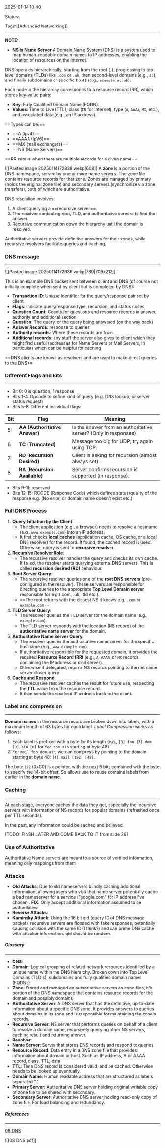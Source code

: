 2025-01-14 10:40

Status:

Tags:[[Advanced Networking]]

---
**NOTE:**
- **NS is Name Server**
A Domain Name System (DNS) is a system used to map human-readable domain names to IP addresses, enabling the location of resources on the internet.

DNS operates hierarchically, starting from the root (`.`), progressing to top-level domains (TLDs) like `.com` or `.uk`, then second-level domains (e.g., `ac`), and finally subdomains or specific hosts (e.g., `example.ac.uk`).

Each node in the hierarchy corresponds to a resource record (RR), which stores key-value pairs:
- **Key**: Fully Qualified Domain Name (FQDN).
- **Values**: Time to Live (TTL), class (`IN` for Internet), type (`A`, `AAAA`, `MX`, etc.), and associated data (e.g., an IP address).

==Types can be:==
- ==A (Ipv4)==
- ==AAAA (IpV6)==
- ==MX (mail exchangers)==
- ==NS (Name Servers)==

==RR sets is when there are multiple records for a given name==


![[Pasted image 20250114172838.webp|608]]
A **zone** is a portion of the DNS namespace, served by one or more name servers. The zone file contains resource records for that zone. Zones are managed by primary (holds the original zone file) and secondary servers (synchronize via zone transfers), both of which are authoritative.


DNS resolution involves:
1. A client querying a ==recursive server==.
2. The resolver contacting root, TLD, and authoritative servers to find the answer.
3. Recursive communication down the hierarchy until the domain is resolved.

Authoritative servers provide definitive answers for their zones, while recursive resolvers facilitate queries and caching.

### DNS message
---

![[Pasted image 20250114172936.webp|780|709x212]]

This is an example DNS packet sent between client and DNS (of course not initially complete when sent by client but is completed by DNS):
- **Transaction ID**: Unique Identifier for the query/response pair set by client
- **Flags**: Indicate query/response type, recursion, and status codes.
- **Question Count**: Counts for questions and resource records in answer, authority and additional section
- **Question**: The query, or the query being answered (on the way back)
- **Answer Records**: response to queries
- **Authority records**: Where these records are from
- **Additional records**: any stuff the server also gives to client which they might find useful (addresses for Name Servers or Mail Servers, in particular) which can be helpful for caching

==DNS clients are known as resolvers and are used to make direct queries to the DNS==

### Different Flags and Bits
---
- Bit 0: 0 is question, 1 response
- Bits 1-4: Opcode to define kind of query (e.g. DNS lookup, or server status request)
- Bits 5-8: Different individual flags: 

| Bit | Flag                          | Meaning                                                         |
| --- | ----------------------------- | --------------------------------------------------------------- |
| 5   | **AA (Authoritative Answer)** | Is the answer from an authoritative server? (Only in responses) |
| 6   | **TC (Truncated)**            | Message too big for UDP; try again using TCP.                   |
| 7   | **RD (Recursion Desired)**    | Client is asking for recursion (almost always set).             |
| 8   | **RA (Recursion Available)**  | Server confirms recursion is supported (in response).           |
- Bits 9-11: reserved
- Bits 12-15: RCODE (Response Code) which defines status/quality of the response e.g. (No error, or domain name doesn't exist etc.)


### Full DNS Process

1. **Query Initiation by the Client**:
    - The client application (e.g., a browser) needs to resolve a hostname (e.g., `www.example.com`) into an IP address.
    - It first checks **local caches** (application cache, OS cache, or a local DNS resolver) for the record. If found, the cached record is used. Otherwise, query is sent to **recursive resolver**.
2. **Recursive Resolver Role**:
    - The recursive resolver handles the query and checks its own cache. If failed, the resolver starts querying external DNS servers. This is called **recursion desired (RD)** behaviour.
3. **Root Server Query**:
    - The recursive resolver queries one of the **root DNS servers** (pre-configured in the resolver). These servers are responsible for directing queries to the appropriate **Top Level Domain server** responsible for e.g.(.com, .uk, .tld etc.).
    - ==The root returns with the closest NS it knows e.g. `.com` or `example.com`==
4. **TLD Server Query**:
    - The resolver queries the TLD server for the domain name (e.g., `example.com`).
    - The TLD server responds with the location (NS record) of the **authoritative name server** for the domain.
5. **Authoritative Name Server Query**:
    - The resolver queries the authoritative name server for the specific hostname (e.g., `www.example.com`).
    - If authoritative responsible for the requested domain, it provides the required **Resource Record (RR)** (e.g., `A`, `AAAA`, or `MX` records containing the IP address or mail server).
    - Otherwise if delegated, returns NS records pointing to the net name server closer query
6. **Cache and Respond**:
    - The recursive resolver caches the result for future use, respecting the **TTL** value from the resource record.
    - It then sends the resolved IP address back to the client.

### Label and compression
---
**Domain names** in the resource record are broken down into labels, with a maximum length of 63 bytes for each label. *Label Compression* works as follows:

1. Each label is prefixed with a byte for its length (e.g., `[3] foo [3] dom [3] ain [0]` for `foo.dom.ain` starting at byte 48).
2. For `mail.foo.dom.ain`, we can compress by pointing to the domain starting at byte 48: `[4] mail [192] [48]`.

The byte `192` (0xC0) is a pointer, with the next 6 bits combined with the byte to specify the 14-bit offset. So allows use to reuse domains labels from earlier in the **domain name**.

### Caching
---

At each stage, everyone caches the data they get, especially the recursive servers with information of NS records for popular domains (refreshed once per TTL seconds).

In the past, any information could be cached and believed.

[TODO: FINSH LATER AND COME BACK TO IT from slide 26]

### Use of Authoritative

Authoritative Name servers are meant to a source of verified information, meaning only mappings from them


### Attacks

- **Old Attacks**: Due to old nameservers blindly caching additional information, allowing users who visit that name server potentially cache a bad nameserver for a service ("google.com" for IP address I've chosen). 
	  **FIX**: Only accept additional information assumed to be authoritative
- **Reverse Attacks**:
- **Kaminsky Attack**: Using the 16 bit qid (query ID of DNS message packet), recursive servers are flooded with fake responses, potentially causing collision with the same ID (I think?) and can prime DNS cache with attacker information. qid should be random.


##### Glossary 
---
- **DNS**: 
- **Domain**: Logical grouping of related network resources identified by a unique name within the DNS hierarchy. Broken down into Top Level Domains (TLD's), subdomains and fully qualified domain names (FQDNs)
- **Zone**: Stored and managed on authoritative servers as zone files, it's portion of the DNS namespace that contains resource records for the domain and possibly domains
- **Authoritative Server**: A DNS server that has the definitive, up-to-date information about a specific DNS zone. It provides answers to queries about domains in its zone and is responsible for maintaining the zone's records.
- **Recursive Server**: NS server that performs queries on behalf of a client to resolve a domain name, recursively querying other NS servers, caching result and returning answer.
- **Resolver**:
- **Name Server**: Server that stores DNS records and respond to queries
- **Resource Record**: Data entry in a DNS zone file that provides information about domain or host. Such as IP address, A or AAAA record, class, TTL, data
- **TTL**: Time DNS record is considered valid, and be cached. Otherwise needs to be looked up eventually.
- **Domain Name**: Human readable address that are structured as labels separated "." 
- **Primary Server**: Authoritative DNS server holding original writable copy of zone file to be shared with secondary. 
- **Secondary Server**: Authoritative DNS server holding read-only copy of zone file. For load balancing and redundancy.

##### References
----
[08 DNS](file:///C:/Users/Asus/Documents/School/Final_Year/Advanced_Networking/Week_10/08%20DNS.pdf)


![[08 DNS.pdf]]